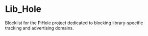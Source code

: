 # Lib_Hole
Blocklist for the PiHole project dedicated to blocking library-specific tracking and advertising domains. 
